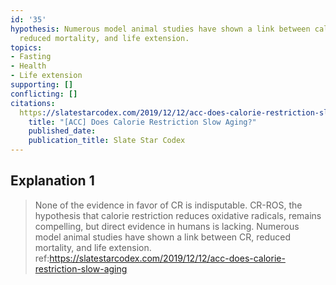 ```yaml
---
id: '35'
hypothesis: Numerous model animal studies have shown a link between calorie restriction,
  reduced mortality, and life extension.
topics:
- Fasting
- Health
- Life extension
supporting: []
conflicting: []
citations:
  https://slatestarcodex.com/2019/12/12/acc-does-calorie-restriction-slow-aging:
    title: "[ACC] Does Calorie Restriction Slow Aging?"
    published_date: 
    publication_title: Slate Star Codex
---
```

## Explanation 1

> None of the evidence in favor of CR is indisputable. CR-ROS, the hypothesis that calorie restriction reduces oxidative radicals, remains compelling, but direct evidence in humans is lacking. Numerous model animal studies have shown a link between CR, reduced mortality, and life extension.
> ref:https://slatestarcodex.com/2019/12/12/acc-does-calorie-restriction-slow-aging
